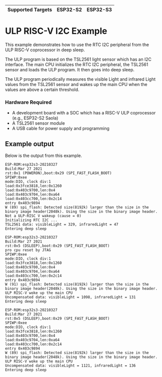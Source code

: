 | Supported Targets | ESP32-S2 | ESP32-S3 |
| ----------------- | -------- | -------- |

# ULP RISC-V I2C Example

This example demonstrates how to use the RTC I2C peripheral from the ULP RISC-V coprocessor in deep sleep.

The ULP program is based on the TSL2561 light sensor which has an I2C interface. The main CPU initializes the RTC I2C peripheral, the TSL2561 sensor and loads the ULP program. It then goes into deep sleep.

The ULP program periodically measures the visible Light and infrared Light values from the TSL2561 sensor and wakes up the main CPU when the values are above a certain threshold.
### Hardware Required

* A development board with a SOC which has a RISC-V ULP coprocessor (e.g., ESP32-S2 Saola)
* A TSL2561 sensor module
* A USB cable for power supply and programming

## Example output

Below is the output from this example.

```
ESP-ROM:esp32s3-20210327
Build:Mar 27 2021
rst:0x1 (POWERON),boot:0x29 (SPI_FAST_FLASH_BOOT)
SPIWP:0xee
mode:DIO, clock div:1
load:0x3fce3818,len:0x1260
load:0x403c9700,len:0x4
load:0x403c9704,len:0xa64
load:0x403cc700,len:0x2c14
entry 0x403c9894
W (89) spi_flash: Detected size(8192k) larger than the size in the binary image header(2048k). Using the size in the binary image header.
Not a ULP-RISC V wakeup (cause = 0)
Initializing RTC I2C ...
TSL2561 data: visibleLight = 329, infraredLight = 47
Entering deep sleep

ESP-ROM:esp32s3-20210327
Build:Mar 27 2021
rst:0x5 (DSLEEP),boot:0x29 (SPI_FAST_FLASH_BOOT)
pro cpu reset by JTAG
SPIWP:0xee
mode:DIO, clock div:1
load:0x3fce3818,len:0x1260
load:0x403c9700,len:0x4
load:0x403c9704,len:0xa64
load:0x403cc700,len:0x2c14
entry 0x403c9894
W (91) spi_flash: Detected size(8192k) larger than the size in the binary image header(2048k). Using the size in the binary image header.
ULP RISC-V woke up the main CPU
Uncompensated data: visibleLight = 1098, infraredLight = 131
Entering deep sleep

ESP-ROM:esp32s3-20210327
Build:Mar 27 2021
rst:0x5 (DSLEEP),boot:0x29 (SPI_FAST_FLASH_BOOT)
SPIWP:0xee
mode:DIO, clock div:1
load:0x3fce3818,len:0x1260
load:0x403c9700,len:0x4
load:0x403c9704,len:0xa64
load:0x403cc700,len:0x2c14
entry 0x403c9894
W (89) spi_flash: Detected size(8192k) larger than the size in the binary image header(2048k). Using the size in the binary image header.
ULP RISC-V woke up the main CPU
Uncompensated data: visibleLight = 1121, infraredLight = 136
Entering deep sleep
```
